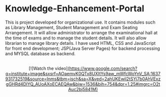 # Knowledge-Enhancement-Portal
This is project developed for organizational use. It contains modules such as Library Management, Student Management and Exam Seating Arrangement. It will allow administrator to arrange the examinational hall at the time of exams and to manage the student details. It will also allow librarian to manage library details. I have used HTML, CSS and JavaScript for front end development; JSP(Java Server Pages) for backend processing and MYSQL database as backend.<br/><br/><center>
[![Watch the video][(https://www.google.com/search?q=institute+image&sxsrf=AOaemvK0QTx8UXItYs9aw_mWfcWoYnV_SA:1637931732519&source=lnms&tbm=isch&sa=X&ved=2ahUKEwil2tSYi7b0AhVExzgGHRd4DlYQ_AUoAXoECAEQAw&biw=1536&bih=754&dpr=1.25#imgrc=O2tAuc2bj5841M)](https://drive.google.com/file/d/1MSsvjsW4cyu5yQfOwy70tPj6xBx_wv_w/view)</center>
